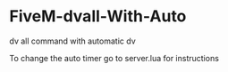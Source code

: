 # FiveM-dvall-With-Auto
dv all command with automatic dv

To change the auto timer go to server.lua for instructions
